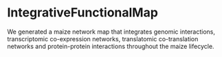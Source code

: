 # IntegrativeFunctionalMap
We generated a maize network map that integrates genomic interactions, transcriptomic co-expression networks, translatomic co-translation networks and protein-protein interactions throughout the maize lifecycle.
